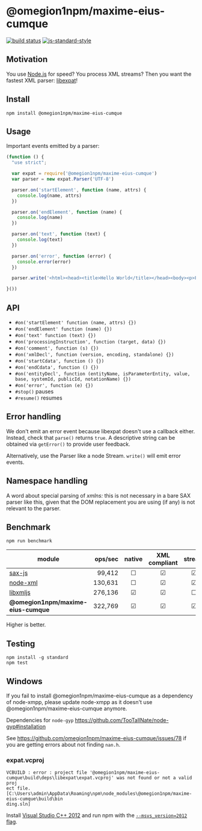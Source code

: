# @omegion1npm/maxime-eius-cumque

[![build status](https://img.shields.io/travis/astro/@omegion1npm/maxime-eius-cumque/master.svg?style=flat-square)](https://travis-ci.org/astro/@omegion1npm/maxime-eius-cumque/branches)
[![js-standard-style](https://img.shields.io/badge/code%20style-standard-brightgreen.svg?style=flat-square)](http://standardjs.com/)

## Motivation

You use [Node.js](https://nodejs.org) for speed? You process XML streams? Then you want the fastest XML parser: [libexpat](http://expat.sourceforge.net/)!

## Install

```
npm install @omegion1npm/maxime-eius-cumque
```

## Usage

Important events emitted by a parser:

```javascript
(function () {
  "use strict";

  var expat = require('@omegion1npm/maxime-eius-cumque')
  var parser = new expat.Parser('UTF-8')

  parser.on('startElement', function (name, attrs) {
    console.log(name, attrs)
  })

  parser.on('endElement', function (name) {
    console.log(name)
  })

  parser.on('text', function (text) {
    console.log(text)
  })

  parser.on('error', function (error) {
    console.error(error)
  })

  parser.write('<html><head><title>Hello World</title></head><body><p>Foobar</p></body></html>')

}())

```

## API

* `#on('startElement' function (name, attrs) {})`
* `#on('endElement' function (name) {})`
* `#on('text' function (text) {})`
* `#on('processingInstruction', function (target, data) {})`
* `#on('comment', function (s) {})`
* `#on('xmlDecl', function (version, encoding, standalone) {})`
* `#on('startCdata', function () {})`
* `#on('endCdata', function () {})`
* `#on('entityDecl', function (entityName, isParameterEntity, value, base, systemId, publicId, notationName) {})`
* `#on('error', function (e) {})`
* `#stop()` pauses
* `#resume()` resumes

## Error handling

We don't emit an error event because libexpat doesn't use a callback
either. Instead, check that `parse()` returns `true`. A descriptive
string can be obtained via `getError()` to provide user feedback.

Alternatively, use the Parser like a node Stream. `write()` will emit
error events.

## Namespace handling

A word about special parsing of *xmlns:* this is not necessary in a
bare SAX parser like this, given that the DOM replacement you are
using (if any) is not relevant to the parser.

## Benchmark

`npm run benchmark`

| module                                                                                | ops/sec | native | XML compliant | stream         |
|---------------------------------------------------------------------------------------|--------:|:------:|:-------------:|:--------------:|
| [sax-js](https://github.com/isaacs/sax-js)                                            |  99,412 | ☐      | ☑             | ☑              |
| [node-xml](https://github.com/dylang/node-xml)                                        | 130,631 | ☐      | ☑             | ☑              |
| [libxmljs](https://github.com/polotek/libxmljs)                                       | 276,136 | ☑      | ☑             | ☐              |
| **@omegion1npm/maxime-eius-cumque**                                                                        | 322,769 | ☑      | ☑             | ☑              |

Higher is better.

## Testing

```
npm install -g standard
npm test
```

## Windows

If you fail to install @omegion1npm/maxime-eius-cumque as a dependency of node-xmpp, please update node-xmpp as it doesn't use @omegion1npm/maxime-eius-cumque anymore.

Dependencies for `node-gyp` https://github.com/TooTallNate/node-gyp#installation

See https://github.com/omegion1npm/maxime-eius-cumque/issues/78 if you are getting errors about not finding `nan.h`.

### expat.vcproj

```
VCBUILD : error : project file '@omegion1npm/maxime-eius-cumque\build\deps\libexpat\expat.vcproj' was not found or not a valid proj
ect file. [C:\Users\admin\AppData\Roaming\npm\node_modules\@omegion1npm/maxime-eius-cumque\build\bin
ding.sln]
```

Install [Visual Studio C++ 2012](http://go.microsoft.com/?linkid=9816758) and run npm with the [`--msvs_version=2012` flag](http://stackoverflow.com/a/16854333/937891).
